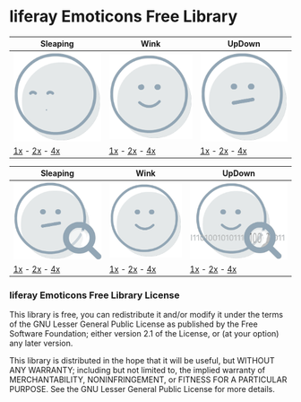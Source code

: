 # liferay Emoticons Free Library

Sleaping | Wink | UpDown 
-------- | ---- | ------
<img src="https://github.com/marcoscv-work/liferay-emoticons/blob/master/x2/zZZ_x2.gif" alt="alt text" width="200"> | <img src="https://github.com/marcoscv-work/liferay-emoticons/blob/master/x2/Wink_x2.gif" alt="alt text" width="200"> | <img src="https://github.com/marcoscv-work/liferay-emoticons/blob/master/x2/NoResults_x2.gif" alt="alt text" width="200">
[1x](https://github.com/marcoscv-work/liferay-emoticons/blob/master/original/zZZ.gif) - [2x](https://github.com/marcoscv-work/liferay-emoticons/blob/master/x2/zZZ_x2.gif) - [4x](https://github.com/marcoscv-work/liferay-emoticons/blob/master/x4/zZZ_x4.gif) | [1x](https://github.com/marcoscv-work/liferay-emoticons/blob/master/original/Wink.gif) - [2x](https://github.com/marcoscv-work/liferay-emoticons/blob/master/x2/Wink_x2.gif) - [4x](https://github.com/marcoscv-work/liferay-emoticons/blob/master/x4/Wink_x4.gif) | [1x](https://github.com/marcoscv-work/liferay-emoticons/blob/master/original/NoResults.gif) - [2x](https://github.com/marcoscv-work/liferay-emoticons/blob/master/x2/NoResults_x2.gif) - [4x](https://github.com/marcoscv-work/liferay-emoticons/blob/master/x4/NoResults_x4.gif)

Sleaping | Wink | UpDown 
-------- | ---- | ------
<img src="https://github.com/marcoscv-work/liferay-emoticons/blob/master/x2/RightLeft_x2.gif" alt="alt text" width="230"> | <img src="https://github.com/marcoscv-work/liferay-emoticons/blob/master/x2/UpDown_x2.gif" alt="alt text" width="200"> | <img src="https://github.com/marcoscv-work/liferay-emoticons/blob/master/x2/Looking_for_x2.gif" alt="alt text" width="261">
[1x](https://github.com/marcoscv-work/liferay-emoticons/blob/master/original/RightLeft.gif) - [2x](https://github.com/marcoscv-work/liferay-emoticons/blob/master/x2/RightLeft_x2.gif) - [4x](https://github.com/marcoscv-work/liferay-emoticons/blob/master/x4/RightLeft_x4.gif) | [1x](https://github.com/marcoscv-work/liferay-emoticons/blob/master/original/UpDown.gif) - [2x](https://github.com/marcoscv-work/liferay-emoticons/blob/master/x2/UpDown_x2.gif) - [4x](https://github.com/marcoscv-work/liferay-emoticons/blob/master/x4/UpDown_x4.gif) | [1x](https://github.com/marcoscv-work/liferay-emoticons/blob/master/original/Looking_for.gif) - [2x](https://github.com/marcoscv-work/liferay-emoticons/blob/master/x2/Looking_for_x2.gif) - [4x](https://github.com/marcoscv-work/liferay-emoticons/blob/master/x4/Looking_for_x4.gif)



### liferay Emoticons Free Library License

This library is free, you can redistribute it and/or modify it under the terms of the GNU Lesser General Public License as published by the Free Software Foundation; either version 2.1 of the License, or (at your option) any later version.

This library is distributed in the hope that it will be useful, but WITHOUT ANY WARRANTY; including but not limited to, the implied warranty of MERCHANTABILITY, NONINFRINGEMENT, or FITNESS FOR A PARTICULAR PURPOSE. See the GNU Lesser General Public License for more details.
